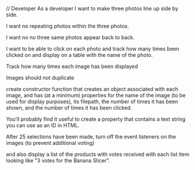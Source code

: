 // Developer 
As a developer I want to make three photos line up side by side.

I want no repeating photos within the three photos.

I want no  no three same photos appear back to back.

I want to be able to click on each photo and track how many times been clicked on and display on a table with the name of the photo.

Track how many times each image has been displayed

Images should not duplicate 

create constructor function that creates an object associated with each image, and has (at a minimum) properties for the name of the image (to be used for display purposes), its filepath, the number of times it has been shown, and the number of times it has been clicked. 

You'll probably find it useful to create a property that contains a text string you can use as an ID in HTML.

After 25 selections have been made, turn off the event listeners on the images (to prevent additional voting) 

and also display a list of the products with votes received with each list item looking like "3 votes for the Banana Slicer".